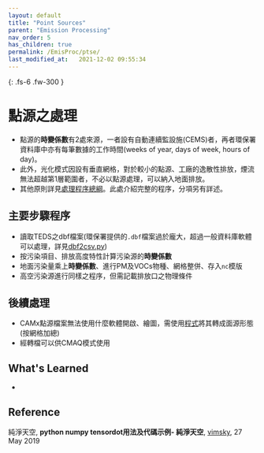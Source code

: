 ```yaml
---
layout: default
title: "Point Sources"
parent: "Emission Processing"
nav_order: 5
has_children: true
permalink: /EmisProc/ptse/
last_modified_at:   2021-12-02 09:55:34
---
```


{: .fs-6 .fw-300 }

# 點源之處理
- 點源的**時變係數**有2處來源，一者設有自動連續監設施(CEMS)者，再者環保署資料庫中亦有每筆數據的工作時間(weeks of year, days of week, hours of day)。
- 此外，光化模式因設有垂直網格，對於較小的點源、工廠的逸散性排放，煙流無法超越第1層範圍者，不必以點源處理，可以納入地面排放。
- 其他原則詳見[處理程序總綱](https://sinotec2.github.io/Focus-on-Air-Quality/EmsProc/#處理程序總綱)。此處介紹完整的程序，分項另有詳述。

## 主要步驟程序
- 讀取TEDS之dbf檔案(環保署提供的`.dbf`檔案過於龐大，超過一般資料庫軟體可以處理，詳見[dbf2csv.py](https://sinotec2.github.io/Focus-on-Air-Quality/EmisProc/dbf2csv.py/))
- 按污染項目、排放高度特性計算污染源的**時變係數**
- 地面污染量乘上**時變係數**、進行PM及VOCs物種、網格整併、存入`nc`模版
- 高空污染源進行同樣之程序，但需記載排放口之物理條件

## 後續處理
- CAMx點源檔案無法使用什麼軟體開啟、繪圖，需使用[程式](https://sinotec2.github.io/Focus-on-Air-Quality/EmisProc/ptse/pt2em_d04.py)將其轉成面源形態(按網格加總)
- 經轉檔可以供CMAQ模式使用

## What's Learned
- 

## Reference
純淨天空, **python numpy tensordot用法及代碼示例- 純淨天空**, [vimsky](https://vimsky.com/zh-tw/examples/usage/python-numpy.tensordot.html), 27 May 2019